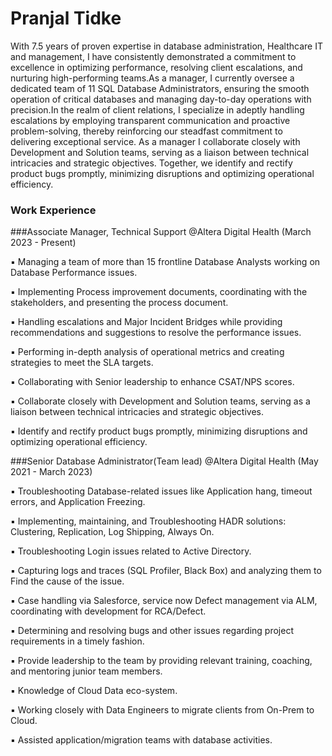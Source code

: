 

# Pranjal Tidke
With 7.5 years of proven expertise in database administration, Healthcare IT and management, I have consistently demonstrated a commitment to excellence in optimizing performance, resolving client escalations, and nurturing high-performing teams.As a manager, I currently oversee a dedicated team of 11 SQL Database Administrators, ensuring the smooth operation of critical databases and managing day-to-day operations with precision.In the realm of client relations, I specialize in adeptly handling escalations by employing transparent communication and proactive problem-solving, thereby reinforcing our steadfast commitment to delivering exceptional service. 
As a manager I collaborate closely with Development and Solution teams, serving as a liaison between technical intricacies and strategic objectives. Together, we identify and rectify product bugs promptly, minimizing disruptions and optimizing operational efficiency.


### Work Experience
###Associate Manager, Technical Support @Altera Digital Health (March 2023 - Present)

▪ Managing a team of more than 15 frontline Database Analysts working on Database Performance issues.

▪ Implementing Process improvement documents, coordinating with the stakeholders, and presenting the process document.

▪ Handling escalations and Major Incident Bridges while providing recommendations and suggestions to resolve the performance issues.

▪ Performing in-depth analysis of operational metrics and creating strategies to meet the SLA targets.

▪ Collaborating with Senior leadership to enhance CSAT/NPS scores.

▪ Collaborate closely with Development and Solution teams, serving as a liaison between technical intricacies and strategic objectives.

▪ Identify and rectify product bugs promptly, minimizing disruptions and optimizing operational efficiency.






###Senior Database Administrator(Team lead)  @Altera Digital Health (May 2021 - March 2023)

▪ Troubleshooting Database-related issues like Application hang, timeout errors, and Application Freezing.

▪ Implementing, maintaining, and Troubleshooting HADR solutions: Clustering, Replication, Log Shipping, Always On.

▪ Troubleshooting Login issues related to Active Directory.

▪ Capturing logs and traces (SQL Profiler, Black Box) and analyzing them to Find the cause of the issue.

▪ Case handling via Salesforce, service now Defect management via ALM, coordinating with development for RCA/Defect.

▪ Determining and resolving bugs and other issues regarding project requirements in a timely fashion.

▪ Provide leadership to the team by providing relevant training, coaching, and mentoring junior team members.

▪ Knowledge of Cloud Data eco-system.

▪ Working closely with Data Engineers to migrate clients from On-Prem to Cloud.

▪ Assisted application/migration teams with database activities.

